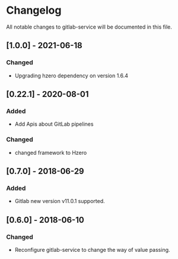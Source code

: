 # Changelog
All notable changes to gitlab-service will be documented in this file.


## [1.0.0] - 2021-06-18
### Changed
- Upgrading hzero dependency on version 1.6.4

## [0.22.1] - 2020-08-01
### Added
- Add Apis about GitLab pipelines

### Changed
- changed framework to Hzero

## [0.7.0] - 2018-06-29
### Added
- Gitlab new version v11.0.1 supported.

## [0.6.0] - 2018-06-10
### Changed
- Reconfigure gitlab-service to change the way of value passing.
